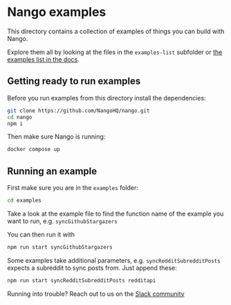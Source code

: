 # Nango examples

This directory contains a collection of examples of things you can build with Nango.

Explore them all by looking at the files in the `examples-list` subfolder or [the examples list in the docs](https://docs.nango.dev/real-world-examples).

## Getting ready to run examples
Before you run examples from this directory install the dependencies:

```bash
git clone https://github.com/NangoHQ/nango.git
cd nango
npm i
```

Then make sure Nango is running:
```bash
docker compose up
```

## Running an example
First make sure you are in the `examples` folder:
```bash
cd examples
```

Take a look at the example file to find the function name of the example you want to run, e.g. `syncGithubStargazers`

You can then run it with
```bash
npm run start syncGithubStargazers
```

Some examples take additional parameters, e.g. `syncRedditSubredditPosts` expects a subreddit to sync posts from. Just append these:
```bash
npm run start syncRedditSubredditPosts redditapi
```

Running into trouble? Reach out to us on the [Slack community](https://nango.dev/slack)